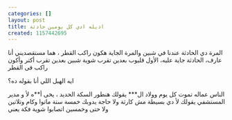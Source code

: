 ```yaml
---
categories: []
layout: post
title: اديله ادي كل يومين حادثة
created: 1157442695
---
```

المرة دي الحادثة عندنا في شبين والمرة الجاية هكون راكب القطر ، هما مستقصديني أنا عارف، الحادثة جاية عليه، الأول قليوب بعدين تقرب شوية شبين بعدين تقرب أكتر وأكون راكب فى القطر

ايه الهبل اللي أنا بقوله ده؟

الناس عماله تموت كل يوم وولاد ال*** يقولك هنطور السكة الحديد ، يخى أ**ه لأ و مدير المستشفي يقولك لأ دي بسيطة مش كارثة ولا حاجة يدوبك خمسة ستة ماتوا وكام وتلاتين ولا حتى وخمسين اتصابوا شوية فكة يعني
